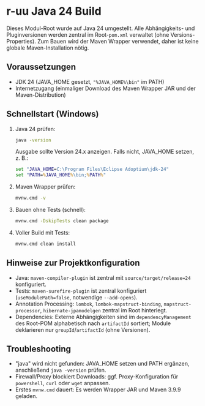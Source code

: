 # r-uu Java 24 Build

Dieses Modul-Root wurde auf Java 24 umgestellt. Alle Abhängigkeits- und Pluginversionen werden zentral im Root-`pom.xml` verwaltet (ohne Versions-Properties). Zum Bauen wird der Maven Wrapper verwendet, daher ist keine globale Maven-Installation nötig.

## Voraussetzungen
- JDK 24 (JAVA_HOME gesetzt, `"%JAVA_HOME%\bin"` im PATH)
- Internetzugang (einmaliger Download des Maven Wrapper JAR und der Maven-Distribution)

## Schnellstart (Windows)
1. Java 24 prüfen:
   ```bat
   java -version
   ```
   Ausgabe sollte Version 24.x anzeigen. Falls nicht, JAVA_HOME setzen, z. B.:
   ```bat
   set "JAVA_HOME=C:\Program Files\Eclipse Adoptium\jdk-24"
   set "PATH=%JAVA_HOME%\bin;%PATH%"
   ```
2. Maven Wrapper prüfen:
   ```bat
   mvnw.cmd -v
   ```
3. Bauen ohne Tests (schnell):
   ```bat
   mvnw.cmd -DskipTests clean package
   ```
4. Voller Build mit Tests:
   ```bat
   mvnw.cmd clean install
   ```

## Hinweise zur Projektkonfiguration
- Java: `maven-compiler-plugin` ist zentral mit `source/target/release=24` konfiguriert.
- Tests: `maven-surefire-plugin` ist zentral konfiguriert (`useModulePath=false`, notwendige `--add-opens`).
- Annotation Processing: `lombok`, `lombok-mapstruct-binding`, `mapstruct-processor`, `hibernate-jpamodelgen` zentral im Root hinterlegt.
- Dependencies: Externe Abhängigkeiten sind im `dependencyManagement` des Root-POM alphabetisch nach `artifactId` sortiert; Module deklarieren nur `groupId`/`artifactId` (ohne Versionen).

## Troubleshooting
- "java" wird nicht gefunden: JAVA_HOME setzen und PATH ergänzen, anschließend `java -version` prüfen.
- Firewall/Proxy blockiert Downloads: ggf. Proxy-Konfiguration für `powershell`, `curl` oder `wget` anpassen.
- Erstes `mvnw.cmd` dauert: Es werden Wrapper JAR und Maven 3.9.9 geladen.


